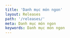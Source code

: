 ```yaml
---
title: 'Danh mục món ngon'
layout: Releases
path: '/releases/'
meta: Danh mục món ngon
keywords: Danh mục món ngon
---
```

